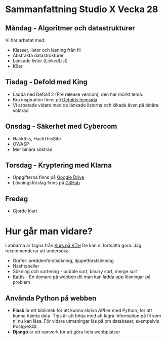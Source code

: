 # Sammanfattning Studio X Vecka 28
## Måndag - Algoritmer och datastrukturer
Vi har arbetat med:
- Klasser, listor och läsning från fil
- Abstrakta datastrukturer
- Länkade listor (LinkedList)
- Köer
## Tisdag - Defold med King
* Ladda ned Defold 2 (Pre release version), den har mörkt tema.
* Bra inspiration finns på [Defolds hemsida](https://www.defold.com/)
* Vi arbetade vidare med de länkade listorna och kikade även på binära sökträd
## Onsdag - Säkerhet med Cybercom
* Hackthis, HackThisSite
* OWASP
* Mer binära sökträd
## Torsdag - Kryptering med Klarna
* Uppgifterna finns på [Google Drive](https://drive.google.com/open?id=0Bxp470g2qYkXVVhXcXFyWXRfOUE)
* Lösningsförslag finns på [GitHub](https://github.com/mikaelsvensson/helloworld-spychallenge)
## Fredag
* Gjorde klart

# Hur går man vidare?
Labbarna är tagna från [Kurs på KTH](https://www.kth.se/social/course/DD1320/subgroup/vt-2017-298/page/laborationer-188/)
De kan ni fortsätta göra. Jag rekommenderar att undersöka:
* Grafer: breddenförstsökning, djupetförstsökning
* Hashtabeller
* Sökning och sortering - bubble sort, binary sort, merge sort
* [Kattis](https://open.kattis.com/) - En domare på webben dit man kan ladda upp lösningar på problem

## Använda Python på webben
* **Flask** är ett bibliotek för att kunna skriva API:er med Python, för att kunna hämta data. Tips är att börja med att lagra information på fil som ni nu kan läsa. För vidare utmaningar läs på om databaser, exempelvis PostgreSQL.
* **Django** är ett ramverk för att göra hela webbplatser